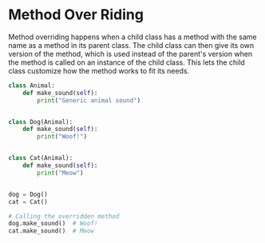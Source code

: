 # Method Over Riding

Method overriding happens when a child class has a method with the same name as a method in its parent class. The child class can then give its own version of the method, which is used instead of the parent's version when the method is called on an instance of the child class. This lets the child class customize how the method works to fit its needs.

```py
class Animal:
    def make_sound(self):
        print("Generic animal sound")


class Dog(Animal):
    def make_sound(self):
        print("Woof!")


class Cat(Animal):
    def make_sound(self):
        print("Meow")


dog = Dog()
cat = Cat()

# Calling the overridden method
dog.make_sound()  # Woof!
cat.make_sound()  # Meow
```
